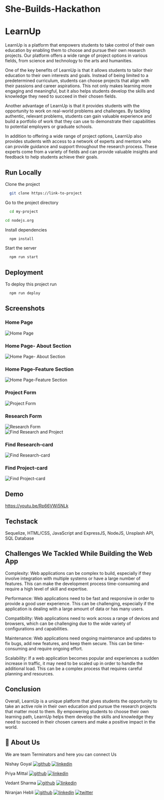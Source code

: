 # She-Builds-Hackathon

# LearnUp

LearnUp is a platform that empowers students to take control of their own education by enabling them to choose and pursue their own research projects. Our platform offers a wide range of project options in various fields, from science and technology to the arts and humanities.

One of the key benefits of LearnUp is that it allows students to tailor their education to their own interests and goals. Instead of being limited to a predetermined curriculum, students can choose projects that align with their passions and career aspirations. This not only makes learning more engaging and meaningful, but it also helps students develop the skills and knowledge they need to succeed in their chosen fields.

Another advantage of LearnUp is that it provides students with the opportunity to work on real-world problems and challenges. By tackling authentic, relevant problems, students can gain valuable experience and build a portfolio of work that they can use to demonstrate their capabilities to potential employers or graduate schools.

In addition to offering a wide range of project options, LearnUp also provides students with access to a network of experts and mentors who can provide guidance and support throughout the research process. These experts come from a variety of fields and can provide valuable insights and feedback to help students achieve their goals.



## Run Locally

Clone the project

```bash
  git clone https://link-to-project
```

Go to the project directory

```bash
  cd my-project
```

```bash
cd nodejs.org
```

Install dependencies

```bash
  npm install
```

Start the server

```bash
  npm run start
```


## Deployment

To deploy this project run

```bash
  npm run deploy
```


## Screenshots
### Home Page
![Home Page](https://user-images.githubusercontent.com/76914418/211169107-84a5e0d1-7c18-41fe-8803-d5573bfaf3b7.png)
<br>
### Home Page- About Section
![Home Page- About Section](https://user-images.githubusercontent.com/76914418/211169115-28e50481-068b-4bab-8ca8-76393dc68b0b.png)
<br>
### Home Page-Feature Section
![Home Page-Feature Section](https://user-images.githubusercontent.com/76914418/211169129-7c50e05c-9ead-435e-875b-3b8d39d1008d.png)
<br>
### Project Form
![Project Form](https://user-images.githubusercontent.com/76914418/211169149-bf1d63e0-20c7-4b3e-a0a4-fa36f3599e41.png)
<br>
### Research Form
![Research Form](https://user-images.githubusercontent.com/76914418/211169165-10204b28-732c-4f42-b649-a20bf1626977.png)
<br>
![Find Research and Project](https://user-images.githubusercontent.com/76914418/211169187-5436fd23-8529-481c-beef-8143e54ff9a9.png)
<br>
### Find Research-card
![Find Research-card](https://user-images.githubusercontent.com/76914418/211169196-26dde69f-4a36-4ffa-9026-c31674e0badb.png)
<br>
### Find Project-card
![Find Project-card](https://user-images.githubusercontent.com/76914418/211169204-8b490905-1213-4d0c-9dbc-5982d456ee6f.png)

## Demo

https://youtu.be/Rp66VWi5NLk


## Techstack

Sequelize,
HTML/CSS,
JavaScript and ExpressJS,
NodeJS,
Unsplash API,
SQL Database

## Challenges We Tackled While Building the Web App

Complexity: Web applications can be complex to build, especially if they involve integration with multiple systems or have a large number of features. This can make the development process time-consuming and require a high level of skill and expertise.

Performance: Web applications need to be fast and responsive in order to provide a good user experience. This can be challenging, especially if the application is dealing with a large amount of data or has many users.

Compatibility: Web applications need to work across a range of devices and browsers, which can be challenging due to the wide variety of configurations and capabilities.

Maintenance: Web applications need ongoing maintenance and updates to fix bugs, add new features, and keep them secure. This can be time-consuming and require ongoing effort.

Scalability: If a web application becomes popular and experiences a sudden increase in traffic, it may need to be scaled up in order to handle the additional load. This can be a complex process that requires careful planning and resources.

## Conclusion

Overall, LearnUp is a unique platform that gives students the opportunity to take an active role in their own education and pursue the research projects that matter most to them. By empowering students to choose their own learning path, LearnUp helps them develop the skills and knowledge they need to succeed in their chosen careers and make a positive impact in the world.
## 🚀 About Us
We are team Terminators and here you can connect Us





Nishay Goyal
[![github](https://img.shields.io/badge/Github-000?style=for-the-badge&logo=ko-fi&logoColor=white)](https://katherineoelsner.com/)
[![linkedin](https://img.shields.io/badge/linkedin-0A66C2?style=for-the-badge&logo=linkedin&logoColor=white)](https://www.linkedin.com/in/nischay-goyal-822526203/)



Priya Mittal
[![github](https://img.shields.io/badge/Github-000?style=for-the-badge&logo=ko-fi&logoColor=white)](https://katherineoelsner.com/)
[![linkedin](https://img.shields.io/badge/linkedin-0A66C2?style=for-the-badge&logo=linkedin&logoColor=white)](https://www.linkedin.com/in/priya-mittal-34aa731b6/) 



Vedant Sharma
[![github](https://img.shields.io/badge/Github-000?style=for-the-badge&logo=ko-fi&logoColor=white)](https://katherineoelsner.com/)
[![linkedin](https://img.shields.io/badge/linkedin-0A66C2?style=for-the-badge&logo=linkedin&logoColor=white)](https://www.linkedin.com/in/vedantsharma13)



Niranjan Hebli
[![github](https://img.shields.io/badge/Github-000?style=for-the-badge&logo=ko-fi&logoColor=white)](https://katherineoelsner.com/) 
[![linkedin](https://img.shields.io/badge/linkedin-0A66C2?style=for-the-badge&logo=linkedin&logoColor=white)](https://www.linkedin.com/in/niranjan-hebli-333211211/) 
[![twitter](https://img.shields.io/badge/twitter-1DA1F2?style=for-the-badge&logo=twitter&logoColor=white)](https://twitter.com/HebliNiranjan)

